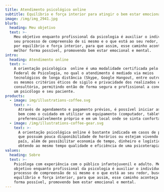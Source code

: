 ```yaml
---
title: Atendimento psicológico online
subtitle: Equilíbrio e força interior para atingir o bem estar emocional e mental
image: /img/img_2941.jpg
blurb:
  heading: Meu objetivo
  text: >-
    Meu objetivo enquanto profissional da psicologia é auxiliar o indivíduo em
    seu processo de compreensão de si mesmo e o que está ao seu redor, buscando
    por equilíbrio e força interior, para que assim, esse caminho aconteça da
    melhor forma possível, promovendo bem estar emocional e mental.
intro:
  heading: Atendimento online
  text: >-
    A orientação psicológica  online é uma modalidade certificada pelo Conselho
    Federal de Psicologia, no qual o atendimento é mediado via meios
    tecnológicos de longa distância (Skype, Google Hangout, entre outros), sob
    os mesmos critérios éticos de sigilo e privacidade dos realizados em um
    consultório, permitindo então de forma segura e profissional a conexão entre
    um psicólogo e seu paciente.
products:
  - image: img/illustrations-coffee.svg
    text: >-
      Através de agendamento e pagamento prévios, é possível iniciar as sessões,
      bem como o cuidado em utilizar um equipamento (computador, tablet, etc)
      preferencialvelmente próprio e em um local onde se sinta confortável.
  - image: /img/illustrations-coffee-gear.svg
    text: >-
      A orientação psicológica online é bastante indicada em casos de pessoas
      que possuam pouca disponibilidade de horários ou estejam vivendo fora do
      país, além de possibilitar economia de tempo, dinheiro e logística,
      obtendo ao mesmo tempo qualidade e eficiência de uma psicoterapia clínica.
values:
  heading: Sobre
  text: >-
    Psicóloga com experiência com o público infantojuvenil e adulto. Meu
    objetivo enquanto profissional da psicologia é auxiliar o indivíduo em seu
    processo de compreensão de si mesmo e o que está ao seu redor, buscando por
    equilíbrio e força interior, para que assim, esse caminho aconteça da melhor
    forma possível, promovendo bem estar emocional e mental.
---
```


